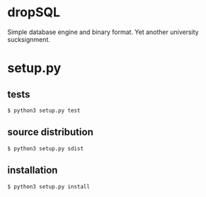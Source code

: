 # dropSQL
Simple database engine and binary format. Yet another university sucksignment.

# setup.py

## tests

`$ python3 setup.py test`

## source distribution

`$ python3 setup.py sdist`

## installation

`$ python3 setup.py install`